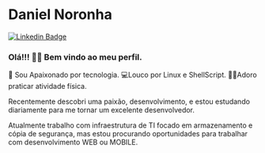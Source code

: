 <!-- 
Apartir daqui é onde eu começo a editar meu perfil.
-->
 # Daniel Noronha
  [![Linkedin Badge](https://img.shields.io/badge/-LinkedIn-blue?style=flat-square&logo=Linkedin&logoColor=white&link=https://www.linkedin.com/in/dndas/)](https://www.linkedin.com/in/dndas/)

 ### Olá!!! 👋🏽 Bem vindo ao meu perfil. 

 🔌 Sou Apaixonado por tecnologia.
 💻Louco por Linux e ShellScript.
 🏋🏽Adoro praticar atividade física.

Recentemente descobri uma paixão, desenvolvimento, e estou estudando diariamente para me tornar um excelente desenvolvedor.

Atualmente trabalho com infraestrutura de TI focado em armazenamento e cópia de segurança, mas estou procurando oportunidades para trabalhar com desenvolvimento WEB ou MOBILE.
